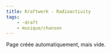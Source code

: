 ```yaml
---
title: Kraftwerk - Radioactivity
tags:
    - -draft
    - musique/chanson
---
```


Page créée automatiquement, mais vide.
